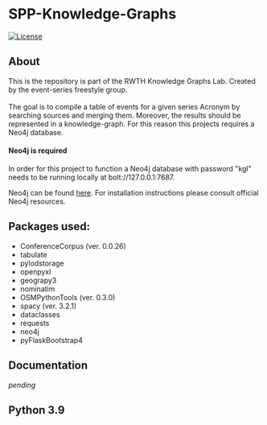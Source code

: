 # SPP-Knowledge-Graphs

[![License](https://img.shields.io/github/license/WolfgangFahl/ConferenceCorpus.svg)](https://www.apache.org/licenses/LICENSE-2.0) <br/>

## About

This is the repository is part of the RWTH Knowledge Graphs Lab. Created by the event-series freestyle group. <br/>
<br/>
The goal is to compile a table of events for a given series Acronym by searching sources and merging them. Moreover, the
results should be represented in a knowledge-graph. For this reason this projects requires a Neo4j database.

#### Neo4j is required 
In order for this project to function a Neo4j database with password "kgl" needs to be running locally at 
bolt://127.0.0.1:7687.
<br/>

Neo4j can be found [here](https://neo4j.com/download/?ref=get-started-dropdown-cta). For installation instructions
please consult official Neo4j resources.

## Packages used:

* ConferenceCorpus (ver. 0.0.26)
* tabulate
* pylodstorage
* openpyxl
* geograpy3
* nominatim
* OSMPythonTools (ver. 0.3.0)
* spacy (ver. 3.2.1)
* dataclasses
* requests
* neo4j
* pyFlaskBootstrap4

## Documentation 

*pending*

## Python 3.9


